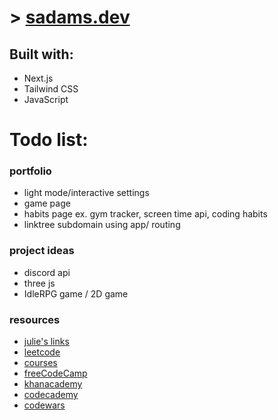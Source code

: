 # > [sadams.dev](https://sadams.dev)

## **Built with:**

- Next.js
- Tailwind CSS
- JavaScript

# Todo list:

### **portfolio**

- light mode/interactive settings
- game page
- habits page ex. gym tracker, screen time api, coding habits
- linktree subdomain using app/ routing

### **project ideas**

- discord api
- three js
- IdleRPG game / 2D game

### **resources**

- [julie's links](https://github.com/julienisbet/stuff-to-do)
- [leetcode](https://leetcode.com)
- [courses](https://www.coursera.org)
- [freeCodeCamp](https://www.freecodecamp.org)
- [khanacademy](https://www.khanacademy.org)
- [codecademy](https://www.codecademy.com/learn)
- [codewars](https://www.codewars.com/dashboard)
